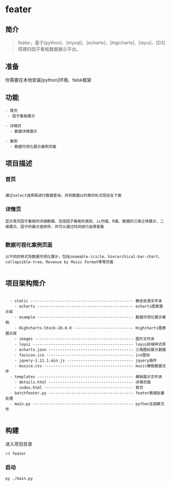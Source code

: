 # feater

## 简介
> feater，基于[python]、[mysql]、[echarts]、[higicharts]、[layui]、[D3]搭建的因子看板数据展示平台。


## 准备
你需要在本地安装[python]环境、falsk框架

## 功能
```
- 首页
 - 因子看板展示

- 详情页
  - 数据详情展示

- 案例
  - 数据可视化展示案例页面

```

## 项目描述

### 首页
```

通过select选择框进行数据查询，并将数据以列表的形式现在在下面

```

### 详情页
```
显示首页因子看板的详细数据，包括因子看板的类别、ic均值、R值、数据的三维立体展示、二维展示、因子的最大值排序，并可以通过时间进行选择查看


```
### 数据可视化案例页面
```
以不同的样式将数据可视化展示，包括zoomable-icicle、hierarchical-bar-chart、collapsible-tree、Revenue by Music Format等等页面


```


## 项目架构简介

```

  - static --------------------------------------------- 静态资源文件夹
    - echarts ------------------------------------------ echarts图表展示库
    - example ------------------------------------------ 数据可视化展示案例
    - Highcharts-Stock-10.0.0 -------------------------- Highcharts图表展示库
    - images ------------------------------------------- 图片文件夹
    - layui -------------------------------------------- layui前端样式库
    - echarts.josn ------------------------------------- 三维图标展示数据
    - favicon.ico -------------------------------------- ico图标
    - jquery-1.11.1.min.js ----------------------------- jquery插件
    - musice.csv --------------------------------------- music模板数据文件
  - templates ------------------------------------------ 模板展示文件夹
    - details.html ------------------------------------- 详情页面
    - index.html --------------------------------------- 首页
  - batchfeater.py ------------------------------------- feater数据批量处理
  - main.py -------------------------------------------- python主函数文件


```


## 构建
进入项目目录
``` bash
cd feater
```


### 启动
```
py ./main.py
```
